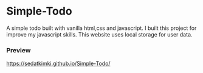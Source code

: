 # Simple-Todo
A simple todo built with vanilla html,css and javascript. I built this project for improve my javascript skills. This website uses local storage for user data. 

### Preview
https://sedatkimki.github.io/Simple-Todo/
